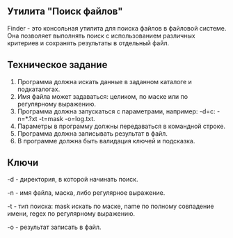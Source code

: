 ## Утилита "Поиск файлов"

Finder - это консольная утилита для поиска файлов в файловой системе.
Она позволяет выполнять поиск с использованием различных критериев и сохранять результаты в отдельный файл.

## Техническое задание
1. Программа должна искать данные в заданном каталоге и подкаталогах.
2. Имя файла может задаваться: целиком, по маске или по регулярному выражению.
3. Программа должна запускаться с параметрами, например: -d=c: -n=*.?xt -t=mask -o=log.txt.
4. Параметры в программу должны передаваться в командной строке.
5. Программа должна записывать результат в файл.
6. В программе должна быть валидация ключей и подсказка.

## Ключи
-d - директория, в которой начинать поиск. 

-n - имя файла, маска, либо регулярное выражение. 

-t - тип поиска: mask искать по маске, name по полному совпадение имени, regex по регулярному выражению. 

-o - результат записать в файл.